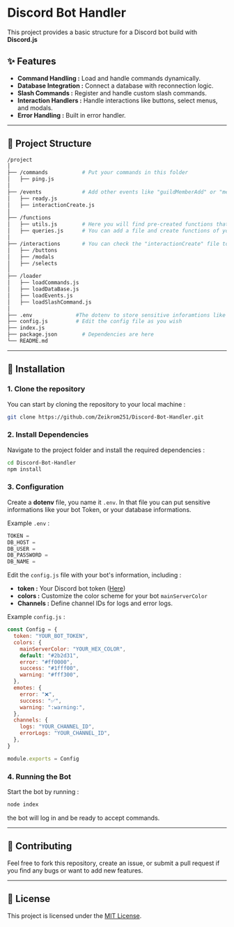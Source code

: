 # Discord Bot Handler

This project provides a basic structure for a Discord bot build with **Discord.js**

## ✨ Features

- **Command Handling :** Load and handle commands dynamically.
- **Database Integration :** Connect a database with reconnection logic.
- **Slash Commands :** Register and handle custom slash commands.
- **Interaction Handlers :** Handle interactions like buttons, select menus, and modals.
- **Error Handling :** Built in error handler.

---

## 📁 Project Structure

```bash
/project
│
├── /commands           # Put your commands in this folder
│   ├── ping.js
│
├── /events             # Add other events like "guildMemberAdd" or "messageCreate"
│   ├── ready.js
│   ├── interactionCreate.js
│
├── /functions
│   ├── utils.js        # Here you will find pre-created functions that are usefull
│   ├── queries.js      # You can add a file and create functions of your queries to your database
│
├── /interactions       # You can check the "interactionCreate" file to understand how it works
│   ├── /buttons
│   ├── /modals
│   ├── /selects
│
├── /loader
│   ├── loadCommands.js
│   ├── loadDataBase.js
│   ├── loadEvents.js
│   ├── loadSlashCommand.js
│
├── .env              #The dotenv to store sensitive inforamtions like the token
├── config.js         # Edit the config file as you wish
├── index.js
├── package.json        # Dependencies are here
└── README.md
```

---

## 🚀 Installation

### 1. Clone the repository

You can start by cloning the repository to your local machine :

```bash
git clone https://github.com/Zeikrom251/Discord-Bot-Handler.git
```

### 2. Install Dependencies

Navigate to the project folder and install the required dependencies :

```bash
cd Discord-Bot-Handler
npm install
```

### 3. Configuration

Create a **dotenv** file, you name it `.env`. In that file you can put sensitive informations like your bot Token, or your database informations.

Example `.env` :

```js
TOKEN =
DB_HOST =
DB_USER =
DB_PASSWORD =
DB_NAME =
```

Edit the `config.js` file with your bot's information, including :

- **token :** Your Discord bot token ([Here](https://discord.com/developers/applications))
- **colors :** Customize the color scheme for your bot `mainServerColor`
- **Channels :** Define channel IDs for logs and error logs.

Example `config.js` :

```js
const Config = {
  token: "YOUR_BOT_TOKEN",
  colors: {
    mainServerColor: "YOUR_HEX_COLOR",
    default: "#2b2d31",
    error: "#ff0000",
    success: "#1fff00",
    warning: "#fff300",
  },
  emotes: {
    error: "❌",
    success: "✅",
    warning: ":warning:",
  },
  channels: {
    logs: "YOUR_CHANNEL_ID",
    errorLogs: "YOUR_CHANNEL_ID",
  },
}

module.exports = Config
```

### 4. Running the Bot

Start the bot by running :

```bash
node index
```

the bot will log in and be ready to accept commands.

---

## 🤝 Contributing

Feel free to fork this repository, create an issue, or submit a pull request if you find any bugs or want to add new features.

---

## 📄 License

This project is licensed under the [MIT License](https://fr.wikipedia.org/wiki/Licence_MIT).
